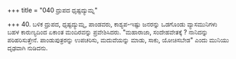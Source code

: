 +++
title = "040 ದ್ರುಪದ ಧೃಷ್ಟದ್ಯುಮ್ನ"

+++
40. ಬಳಿಕ ದ್ರುಪದ, ಧೃಷ್ಟದ್ಯುಮ್ನ, ಪಾಂಡವರು, ಕಾಶ್ಯಪ-ಇಷ್ಟು ಜನರನ್ನು ಒಡಗೊಂಡು ವ್ಯಾಸಮುನಿಗಳು ಬಹಳ ಕಾರುಣ್ಯದಿಂದ ಏಕಾಂತ ಮಂದಿರವನ್ನು ಪ್ರವೇಶಿಸಿದರು. "ಮಹಾರಾಜಾ, ಸಂದೇಹವೇತಕ್ಕೆ ? ನಾನಿದನ್ನು ಪರಿಹರಿಸುತ್ತೇನೆ. ಪಾಂಡುಪುತ್ರರನ್ನು ಉಪಚರಿಸು, ಮದುವೆಯನ್ನು ಮಾಡು, ಸಾಕು, ಯೋಚಿಸಬೇಡ" ಎಂದು ಮುನಿಯು ದೃಢವಾಗಿ ನುಡಿದನು.
